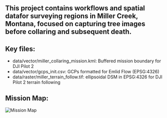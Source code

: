 ## This project contains workflows and spatial datafor surveying regions in Miller Creek, Montana, focused on capturing tree images before collaring and subsequent death. 

## Key files:
- data/vector/miller_collaring_mission.kml: Buffered mission boundary for DJI Pilot 2
- data/vector/gcps_init.csv: GCPs formatted for Emlid Flow (EPSG:4326)
- data/raster/miller_terrain_follow.tif: ellipsoidal DSM in EPSG:4326 for DJI Pilot 2 terrain following

## Mission Map:
![Mission Map](../planning/miller_mission_map.png)